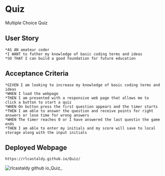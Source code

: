 # Quiz
Multiple Choice Quiz

## User Story

```
*AS AN amateur coder
*I WANT to futher my knowledge of basic coding terms and ideas
*SO THAT I can build a good foundation for future education
```

## Acceptance Criteria

```
*GIVEN I am looking to increase my knowledge of basic coding terms and ideas
*WHEN I load the webpage
*THEN I am presented with a responsive web page that allows me to click a button to start a quiz
*WHEN On button press the first question appears and the timer starts
*THEN I am able to answer the question and receive points for right answers or lose time for wrong answers
*WHEN The timer reaches 0 or I have answered the last questin the game ends
*THEN I am able to enter my initials and my score will save to local storage along with the input initials
```


## Deployed Webpage

```
https://rlcastaldy.github.io/Quiz/
```
![rlcastaldy github io_Quiz_](https://github.com/RLCastaldy/Quiz/assets/140565239/43e7b980-819c-4478-8edd-11c391100490)
